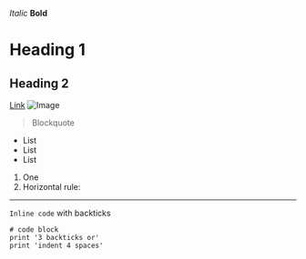 *Italic* **Bold**
# Heading 1
## Heading 2
[Link](https://letterboxd.com/artofmilk/)
![Image](https://loudpig-18c5f.kxcdn.com/wp-content/uploads/2020/07/GN52302lg.jpg)
> Blockquote 
* List
* List
* List
1. One
2. Horizontal rule:

---
`Inline code` with backticks
```
# code block
print '3 backticks or'
print 'indent 4 spaces'
```
